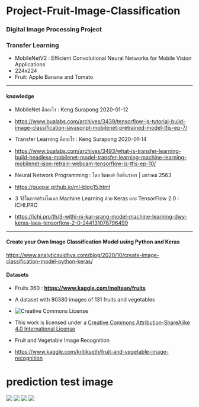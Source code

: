 # Project-Fruit-Image-Classification
### Digital Image Processing Project

### Transfer Learning
- MobileNetV2 : Efficient Convolutional Neural Networks for Mobile Vision Applications
- 224x224
- Fruit: Apple Banana and Tomato

------------------------------------

#### knowledge
- MobileNet คืออะไร : Keng Surapong 2020-01-12 
- https://www.bualabs.com/archives/3439/tensorflow-js-tutorial-build-image-classification-javascript-mobilenet-pretrained-model-tfjs-ep-7/

- Transfer Learning คืออะไร : Keng Surapong 2020-01-14
- https://www.bualabs.com/archives/3493/what-is-transfer-learning-build-headless-mobilenet-model-transfer-learning-machine-learning-mobilenet-json-retrain-webcam-tensorflow-js-tfjs-ep-10/

- Neural Network Programming : โดย ชิตพงษ์ กิตตินราดร | มกราคม 2563
- https://guopai.github.io/ml-blog15.html

- 3 วิธีในการสร้างโมเดล Machine Learning ด้วย Keras และ TensorFlow 2.0 : ICHI.PRO
- https://ichi.pro/th/3-withi-ni-kar-srang-model-machine-learning-dwy-keras-laea-tensorflow-2-0-244131078796499

------------------------------------

#### Create your Own Image Classification Model using Python and Keras
https://www.analyticsvidhya.com/blog/2020/10/create-image-classification-model-python-keras/

#### Datasets
- Fruits 360 : __https://www.kaggle.com/moltean/fruits__ 

- A dataset with 90380 images of 131 fruits and vegetables

- <img alt="Creative Commons License" style="border-width:0" src="https://i.creativecommons.org/l/by-sa/4.0/88x31.png" scale="0">

- This work is licensed under a 
<a rel="license" href="https://creativecommons.org/licenses/by-sa/4.0/">Creative Commons Attribution-ShareAlike 4.0 International License</a>


- Fruit and Vegetable Image Recognition 
- https://www.kaggle.com/kritikseth/fruit-and-vegetable-image-recognition


# prediction test image

<img src="Document/prediction/prediction-data_page-0001.jpg" />

<img src="Document/prediction/prediction-data_page-0002.jpg" />

<img src="Document/prediction/prediction-data_page-0003.jpg" />

<img src="Document/prediction/prediction-data_page-0004.jpg" />



